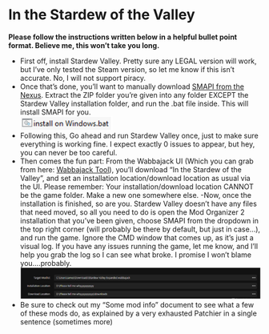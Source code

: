 # In the Stardew of the Valley

**Please follow the instructions written below in a helpful bullet point format. Believe me, this won’t take you long.**

- First off, install Stardew Valley. Pretty sure any LEGAL version will work, but I’ve only tested the Steam version, so let me know if this isn’t accurate. No, I will not support piracy.
- Once that’s done, you’ll want to manually download [SMAPI from the Nexus](https://www.nexusmods.com/stardewvalley/mods/2400?tab=files). Extract the ZIP folder you’re given into any folder EXCEPT the Stardew Valley installation folder, and run the .bat file inside. This will install SMAPI for you.\
 ![(.bat)](images/install_on_Windows.bat.png)
- Following this, Go ahead and run Stardew Valley once, just to make sure everything is working fine. I expect exactly 0 issues to appear, but hey, you can never be too careful.
- Then comes the fun part: From the Wabbajack UI (Which you can grab from here: [Wabbajack Tool](https://www.wabbajack.org/#/)), you’ll download “In the Stardew of the Valley”, and set an installation location/download location as usual via the UI. Please remember: Your installation/download location CANNOT be the game folder. Make a new one somewhere else.
-Now, once the installation is finished, so are you. Stardew Valley doesn’t have any files that need moved, so all you need to do is open the Mod Organizer 2 installation that you’ve been given, choose SMAPI from the dropdown in the top right corner (will probably be there by default, but just in case…), and run the game. Ignore the CMD window that comes up, as it’s just a visual log. If you have any issues running the game, let me know, and I’ll help you grab the log so I can see what broke. I promise I won’t blame you….probably.\
![(install_location)](images/install_location.png)
- Be sure to check out my “Some mod info” document to see what a few of these mods do, as explained by a very exhausted Patchier in a single sentence (sometimes more)

